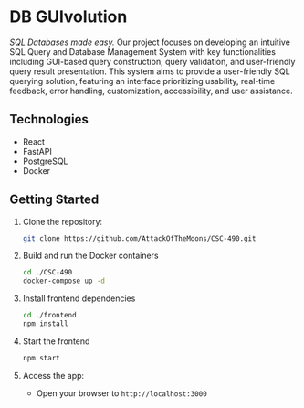 # DB GUIvolution
*SQL Databases made easy.*
Our project focuses on developing an intuitive SQL Query and Database Management System with key functionalities including GUI-based query construction, query validation, and user-friendly query result presentation. This system aims to provide a user-friendly SQL querying solution, featuring an interface prioritizing usability, real-time feedback, error handling, customization, accessibility, and user assistance.

## Technologies

- React
- FastAPI
- PostgreSQL
- Docker

## Getting Started

1. Clone the repository:

   ```bash
   git clone https://github.com/AttackOfTheMoons/CSC-490.git
   ```

2. Build and run the Docker containers

    ```bash
   cd ./CSC-490
   docker-compose up -d
   ```
   
3. Install frontend dependencies

    ```bash
    cd ./frontend
    npm install
    ```

4. Start the frontend

   ```bash
   npm start
   ```

5. Access the app:
    - Open your browser to `http://localhost:3000`